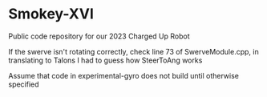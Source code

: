 # Smokey-XVI
Public code repository for our 2023 Charged Up Robot

If the swerve isn't rotating correctly, check line 73 of SwerveModule.cpp, in translating to Talons I had to guess how SteerToAng works

Assume that code in experimental-gyro does not build until otherwise specified

